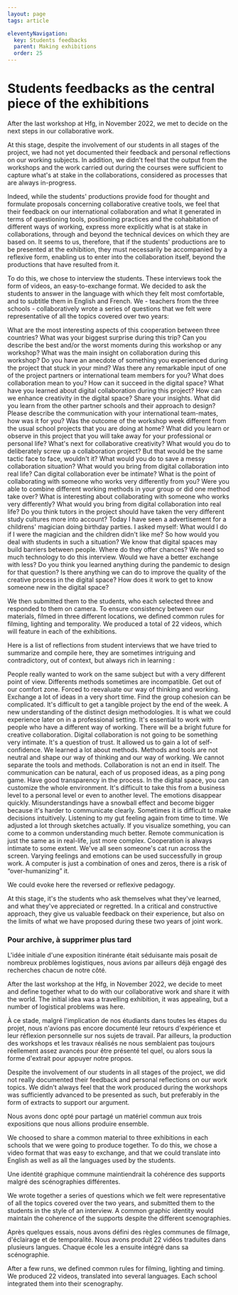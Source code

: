 ```yaml
---
layout: page
tags: article

eleventyNavigation:
  key: Students feedbacks
  parent: Making exhibitions
  order: 25
---
```


# Students feedbacks as the central piece of the exhibitions

After the last workshop at Hfg, in November 2022, we met to decide on the next steps in our collaborative work. 

At this stage, despite the involvement of our students in all stages of the project, we had not yet documented their feedback and personal reflections on our working subjects. In addition, we didn't feel that the output from the workshops and the work carried out during the courses were sufficient to capture what's at stake in the collaborations, considered as processes that are always in-progress.

Indeed, while the students' productions provide food for thought and formulate proposals concerning collaborative creative tools, we feel that their feedback on our international collaboration and what it generated in terms of questioning tools, positioning practices and the cohabitation of different ways of working, express more explicitly what is at stake in collaborations, through and beyond the technical devices on which they are based on. It seems to us, therefore, that if the students' productions are to be presented at the exhibition, they must necessarily be accompanied by a reflexive form, enabling us to enter into the collaboration itself, beyond the productions that have resulted from it.

To do this, we chose to interview the students. These interviews took the form of videos, an easy-to-exchange format. We decided to ask the students to answer in the language with which they felt most comfortable, and to subtitle them in English and French. We - teachers from the three schools - collaboratively wrote a series of questions that we felt were representative of all the topics covered over two years: 

What are the most interesting aspects of this cooperation between three countries?
What was your biggest surprise during this trip? 
Can you describe the best and/or the worst moments during this workshop or any workshop?
What was the main insight on collaboration during this workshop?
Do you have an anecdote of something you experienced during the project that stuck in your mind?
Was there any remarkable input of one of the project partners or international team members for you?
What does collaboration mean to you? How can it succeed in the digital space? 
What have you learned about digital collaboration during this project? 
How can we enhance creativity in the digital space? Share your insights.
What did you learn from the other partner schools and their approach to design?
Please describe the communication with your international team-mates, how was it for you?
Was the outcome of the workshop week different from the usual school  projects that you are doing at home? 
What did you learn or observe in this project that you will take away for your professional or personal life?
What's next for collaborative creativity?
What would you do to deliberately screw up a collaboration project?
But that would be the same tactic face to face, wouldn't it?
What would you do to save a messy collaboration situation?
What would you bring from digital collaboration into real life?
Can digital collaboration ever be intimate?
What is the point of collaborating with someone who works very differently from you?
Were you able to combine different working methods in your group or did one method take over?
What is interesting about collaborating with someone who works very differently?
What would you bring from digital collaboration into real life?
Do you think tutors in the project should have taken the very different study cultures more into account?
Today I have seen a advertisement for a childrens' magician doing birthday parties.  I asked myself: What would I do if I were the magician and the children didn't like me?  So how would you deal with students in such a situation?
We know that digital spaces may build barriers between people. Where do they offer chances?
We need so much technology to do this interview. Would we have a better exchange with less?
Do you think you learned anything during the pandemic to design for that question?
Is there anything we can do to improve the quality of the creative process in the digital space?
How does it work to get to know someone new in the digital space?

We then submitted them to the students, who each selected three and responded to them on camera. To ensure consistency between our materials, filmed in three different locations, we defined common rules for filming, lighting and temporality. We produced a total of 22 videos, which will feature in each of the exhibitions.

Here is a list of reflections from student interviews that we have tried to summarize and compile here, they are sometimes intriguing and contradictory, out of context, but always rich in learning :

People really wanted to work on the same subject but with a very different point of view.
Differents methods sometimes are incompatible.
Get out of our comfort zone.
Forced to reevaluate our way of thinking and working.
Exchange a lot of ideas in a very short time. 
Find the group cohesion can be complicated.
It's difficult to get a tangible project by the end of the week.
A new understanding of the distinct design methodologies.
It is what we could experience later on in a professional setting.
It's essential to work with people who have a different way of working.
There will be a bright future for creative collaboration.
Digital collaboration is not going to be something very intimate.
It's a question of trust.
It allowed us to gain a lot of self-confidence.
We learned a lot about methods.
Methods and tools are not neutral and shape our way of thinking and our way of working.
We cannot separate the tools and methods.
Collaboration is not an end in itself.
The communication can be natural, each of us proposed ideas, as a ping pong game.
Have good transparency in the process.
In the digital space, you can customize the whole environment.
It's difficult to take this from a business level to a personal level or even to another level.
The emotions disappear quickly.
Misunderstandings have a snowball effect and become bigger because it's harder to communicate clearly.
Sometimes it is difficult to make decisions intuitively.
Listening to my gut feeling again from time to time.
We adjusted a lot through sketches actually.
If you visualize something, you can come to a common understanding much better.
Remote communication is just the same as in real-life, just more complex.
Cooperation is always intimate to some extent.
We've all seen someone's cat run across the screen.
Varying feelings and emotions can be used successfully in group work.
A computer is just a combination of ones and zeros, there is a risk of “over-humanizing” it.

We could evoke here the reversed or reflexive pedagogy.

At this stage, it's the students who ask themselves what they've learned, and what they've appreciated or regretted. In a critical and constructive approach, they give us valuable feedback on their experience, but also on the limits of what we have proposed during these two years of joint work.











### Pour archive, à supprimer plus tard
L'idée initiale d'une exposition itinérante était séduisante mais posait de nombreux problèmes logistiques,  nous avions par ailleurs déjà engagé des recherches chacun de notre côté. 

After the last workshop at the Hfg, in November 2022, we decide to meet and define together what to do with our collaborative work and share it with the world. The initial idea was a travelling exhibition, it was appealing, but a number of logistical problems was here.

À ce stade, malgré l'implication de nos étudiants dans toutes les étapes du projet, nous n'avions pas encore documenté leur retours d'expérience et leur réflexion personnelle sur nos sujets de travail. Par ailleurs, la production des workshops et les travaux réalisés ne nous semblaient pas toujours réellement assez avancés pour être présenté tel quel, ou alors sous la forme d'extrait pour appuyer notre propos.

Despite the involvement of our students in all stages of the project, we did not really documented their feedback and personal reflections on our work topics. We didn't always feel that the work produced during the workshops was sufficiently advanced to be presented as such, but preferably in the form of extracts to support our argument.

Nous avons donc opté pour partagé un matériel commun aux trois expositions que nous allions produire ensemble. 

We choosed to share a common material to three exhibitions in each schools that we were going to produce together. To do this, we chose a video format that was easy to exchange, and that we could translate into English as well as all the languages used by the students.

 Une identité graphique commune maintiendrait la cohérence des supports malgré des scénographies différentes.

We wrote together a series of questions which we felt were representative of all the topics covered over the two years, and submitted them to the students in the style of an interview. A common graphic identity would maintain the coherence of the supports despite the different scenographies.

Après quelques essais, nous avons défini des règles communes de filmage, d'éclairage et de temporalité. Nous avons produit 22 vidéos traduites dans plusieurs langues. Chaque école les a ensuite intégré dans sa scénographie.

After a few runs, we defined common rules for filming, lighting and timing. We produced 22 videos, translated into several languages. Each school integrated them into their scenography.
